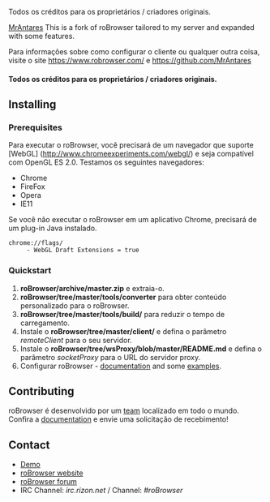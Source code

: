 Todos os créditos para os proprietários / criadores originais.

[MrAntares](https://github.com/MrAntares)
This is a fork of roBrowser tailored to my server and expanded with some features.

Para informações sobre como configurar o cliente ou qualquer outra coisa, visite o site https://www.robrowser.com/ e https://github.com/MrAntares 

#### Todos os créditos para os proprietários / criadores originais. 


## Installing

### Prerequisites

Para executar o roBrowser, você precisará de um navegador que suporte [WebGL] (http://www.chromeexperiments.com/webgl/) e seja compatível com OpenGL ES 2.0. Testamos os seguintes navegadores:

* Chrome
* FireFox
* Opera
* IE11

Se você não executar o roBrowser em um aplicativo Chrome, precisará de um plug-in Java instalado.

````
chrome://flags/
     - WebGL Draft Extensions = true
````

### Quickstart

1.  **roBrowser/archive/master.zip** e extraia-o.
2.  **roBrowser/tree/master/tools/converter** para obter conteúdo personalizado para o roBrowser.
3.  **roBrowser/tree/master/tools/build/** para reduzir o tempo de carregamento.
4.  Instale o **roBrowser/tree/master/client/** e defina o parâmetro *remoteClient* para o seu servidor.
5.  Instale o **roBrowser/tree/wsProxy/blob/master/README.md** e defina o parâmetro *socketProxy* para o URL do servidor proxy.
6. Configurar roBrowser - [documentation](http://www.robrowser.com/getting-started#API) and some [examples](https://github.com/vthibault/roBrowser/tree/master/examples).

## Contributing

roBrowser é desenvolvido por um [team](https://github.com/vthibault/roBrowser/graphs/contributors) localizado em todo o mundo. Confira a [documentation](http://www.robrowser.com/getting-started#API) e envie uma solicitação de recebimento!

## Contact

* [Demo](http://demo.robrowser.com/)
* [roBrowser website](http://www.robrowser.com/)
* [roBrowser forum](http://forum.robrowser.com/)
* IRC Channel: *irc.rizon.net* / Channel: *#roBrowser*
